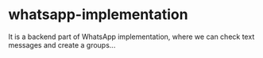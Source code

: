 # whatsapp-implementation
It is a backend part of WhatsApp implementation, where we can check text messages and create a groups... 
